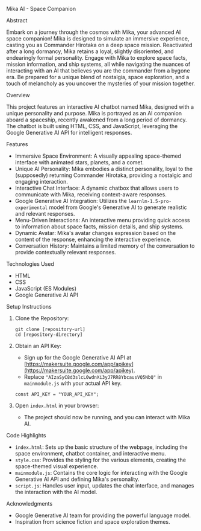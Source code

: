 Mika AI - Space Companion


Abstract

Embark on a journey through the cosmos with Mika, your advanced AI space companion! Mika is designed to simulate an immersive experience, casting you as Commander Hirotaka on a deep space mission.  Reactivated after a long dormancy, Mika retains a loyal, slightly disoriented, and endearingly formal personality.  Engage with Mika to explore space facts, mission information, and ship systems, all while navigating the nuances of interacting with an AI that believes you are the commander from a bygone era. Be prepared for a unique blend of nostalgia, space exploration, and a touch of melancholy as you uncover the mysteries of your mission together.

Overview

This project features an interactive AI chatbot named Mika, designed with a unique personality and purpose. Mika is portrayed as an AI companion aboard a spaceship, recently awakened from a long period of dormancy. The chatbot is built using HTML, CSS, and JavaScript, leveraging the Google Generative AI API for intelligent responses.

Features

*   Immersive Space Environment: A visually appealing space-themed interface with animated stars, planets, and a comet.
*   Unique AI Personality: Mika embodies a distinct personality, loyal to the (supposedly) returning Commander Hirotaka, providing a nostalgic and engaging interaction.
*   Interactive Chat Interface: A dynamic chatbox that allows users to communicate with Mika, receiving context-aware responses.
*   Google Generative AI Integration: Utilizes the `learnlm-1.5-pro-experimental` model from Google's Generative AI to generate realistic and relevant responses.
*   Menu-Driven Interactions: An interactive menu providing quick access to information about space facts, mission details, and ship systems.
*   Dynamic Avatar: Mika's avatar changes expression based on the content of the response, enhancing the interactive experience.
*   Conversation History: Maintains a limited memory of the conversation to provide contextually relevant responses.

Technologies Used

*   HTML
*   CSS
*   JavaScript (ES Modules)
*   Google Generative AI API

Setup Instructions

1.  Clone the Repository:
    ```
    git clone [repository-url]
    cd [repository-directory]
    ```

2.  Obtain an API Key:
    *   Sign up for the Google Generative AI API at [https://makersuite.google.com/app/apikey](https://makersuite.google.com/app/apikey).
    *   Replace `"AIzaSyC8d3slcL0wdnXi3yJ7RR8YbcausVQ5NbQ"` in `mainmodule.js` with your actual API key.

    ```
    const API_KEY = "YOUR_API_KEY";
    ```

3.  Open `index.html` in your browser:
    *   The project should now be running, and you can interact with Mika AI.


Code Highlights

*   `index.html`: Sets up the basic structure of the webpage, including the space environment, chatbot container, and interactive menu.
*   `style.css`: Provides the styling for the various elements, creating the space-themed visual experience.
*   `mainmodule.js`: Contains the core logic for interacting with the Google Generative AI API and defining Mika's personality.
*   `script.js`: Handles user input, updates the chat interface, and manages the interaction with the AI model.

Acknowledgments

*   Google Generative AI team for providing the powerful language model.
*   Inspiration from science fiction and space exploration themes.
